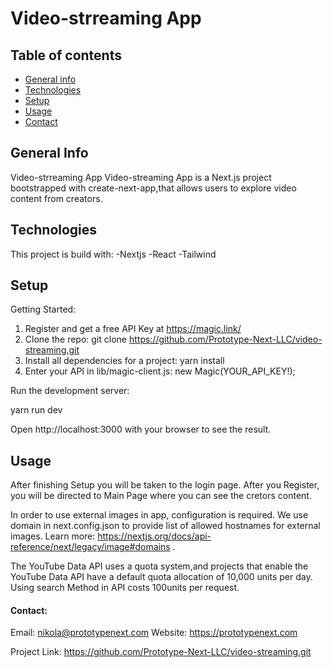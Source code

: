 # Video-strreaming App

## Table of contents
* [General info](#General-info)
* [Technologies](#Technologies)
* [Setup](#Setup)
* [Usage](#Usage)
* [Contact](#Contact)

## General Info
Video-strreaming App
Video-streaming App is a Next.js project bootstrapped with create-next-app,that allows users to explore video content from creators.
## Technologies
This project is build with:
-Nextjs
-React
-Tailwind
## Setup
Getting Started:
1. Register and get a free API Key at https://magic.link/
2. Clone the repo:
   git clone https://github.com/Prototype-Next-LLC/video-streaming.git
3. Install all dependencies for a project:
   yarn install
4. Enter your API in lib/magic-client.js:
   new Magic(YOUR_API_KEY!);

Run the development server:

yarn run dev

Open http://localhost:3000 with your browser to see the result.
## Usage
After finishing Setup you will be taken to the login page. 
After you Register, you will be directed to Main Page where you can see the cretors content.

In order to use external images in app, configuration is required. We use domain in next.config.json to provide list of
allowed hostnames for external images. Learn more: https://nextjs.org/docs/api-reference/next/legacy/image#domains .

The YouTube Data API uses a quota system,and projects that enable the YouTube Data API
 have a default quota allocation of 10,000 units per day. Using search Method in API costs 100units per request.
#### Contact:

Email: nikola@prototypenext.com
Website: https://prototypenext.com

Project Link: https://github.com/Prototype-Next-LLC/video-streaming.git
